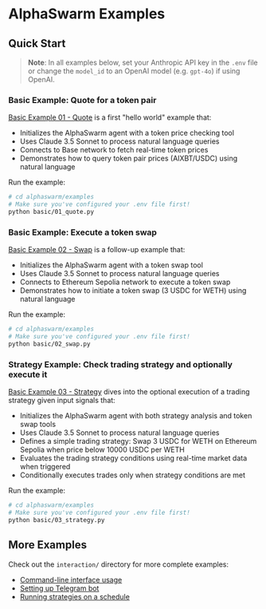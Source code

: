 # AlphaSwarm Examples

## Quick Start

> **Note**: In all examples below, set your Anthropic API key in the `.env` file or change the `model_id` to an OpenAI model (e.g. `gpt-4o`) if using OpenAI.

### Basic Example: Quote for a token pair

[Basic Example 01 - Quote](basic/01_quote.py) is a first "hello world" example that:
- Initializes the AlphaSwarm agent with a token price checking tool
- Uses Claude 3.5 Sonnet to process natural language queries
- Connects to Base network to fetch real-time token prices
- Demonstrates how to query token pair prices (AIXBT/USDC) using natural language

Run the example:
```bash
# cd alphaswarm/examples
# Make sure you've configured your .env file first!
python basic/01_quote.py
```

### Basic Example: Execute a token swap

[Basic Example 02 - Swap](basic/02_swap.py) is a follow-up example that:
- Initializes the AlphaSwarm agent with a token swap tool
- Uses Claude 3.5 Sonnet to process natural language queries
- Connects to Ethereum Sepolia network to execute a token swap
- Demonstrates how to initiate a token swap (3 USDC for WETH) using natural language

Run the example:
```bash
# cd alphaswarm/examples
# Make sure you've configured your .env file first!
python basic/02_swap.py
```

### Strategy Example: Check trading strategy and optionally execute it

[Basic Example 03 - Strategy](basic/03_strategy.py) dives into the optional execution of a trading strategy given input signals that:
- Initializes the AlphaSwarm agent with both strategy analysis and token swap tools
- Uses Claude 3.5 Sonnet to process natural language queries
- Defines a simple trading strategy: Swap 3 USDC for WETH on Ethereum Sepolia when price below 10000 USDC per WETH
- Evaluates the trading strategy conditions using real-time market data when triggered
- Conditionally executes trades only when strategy conditions are met

Run the example:
```bash
# cd alphaswarm/examples
# Make sure you've configured your .env file first!
python basic/03_strategy.py
```

## More Examples

Check out the `interaction/` directory for more complete examples:
- [Command-line interface usage](interaction/terminal.py)
- [Setting up Telegram bot](interaction/telegram_bot.py)
- [Running strategies on a schedule](interaction/cron.py)
